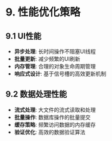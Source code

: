 # **9. 性能优化策略**

## **9.1 UI性能**
- **异步处理**: 长时间操作不阻塞UI线程
- **批量更新**: 减少频繁的UI刷新
- **内存管理**: 合理的对象生命周期管理
- **响应式设计**: 基于信号槽的高效更新机制

## **9.2 数据处理性能**
- **流式处理**: 大文件的流式读取和处理
- **批量操作**: 数据库操作的批量提交
- **缓存策略**: 频繁访问数据的内存缓存
- **验证优化**: 高效的数据验证算法
